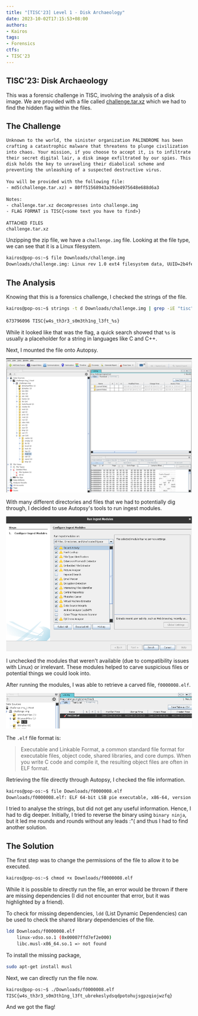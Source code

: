 ```yaml
---
title: "[TISC'23] Level 1 - Disk Archaeology"
date: 2023-10-02T17:15:53+08:00
authors:
- Kairos
tags:
- Forensics
ctfs:
- TISC'23
---
```


## TISC'23: Disk Archaeology

This was a forensic challenge in TISC, involving the analysis of a disk image. We are provided with a file called [challenge.tar.xz](challenge.tar.xz) which we had to find the hidden flag within the files. 

## The Challenge

```
Unknown to the world, the sinister organization PALINDROME has been crafting a catastrophic malware that threatens to plunge civilization into chaos. Your mission, if you choose to accept it, is to infiltrate their secret digital lair, a disk image exfiltrated by our spies. This disk holds the key to unraveling their diabolical scheme and preventing the unleashing of a suspected destructive virus.

You will be provided with the following file:
- md5(challenge.tar.xz) = 80ff51568943a39de4975648e688d6a3

Notes:
- challenge.tar.xz decompresses into challenge.img
- FLAG FORMAT is TISC{<some text you have to find>}

ATTACHED FILES
challenge.tar.xz
```

Unzipping the zip file, we have a `challenge.img` file. Looking at the file type, we can see that it is a Linux filesystem.

```bash
kairos@pop-os:~$ file Downloads/challenge.img 
Downloads/challenge.img: Linux rev 1.0 ext4 filesystem data, UUID=2b4fee55-fd5f-483c-a85f-856944731f0f (extents) (64bit) (large files) (huge files)
```
## The Analysis

Knowing that this is a forensics challenge, I checked the strings of the file.  
```bash
kairos@pop-os:~$ strings -t d Downloads/challenge.img | grep -iE "tisc"

673796096 TISC{w4s_th3r3_s0m3th1ng_l3ft_%s}
```

While it looked like that was the flag, a quick search showed that `%s` is usually a placeholder for a string in languages like C and C++. 

Next, I mounted the file onto Autopsy. 

![autopsy](autopsy.jpg)

With many different directories and files that we had to potentially dig through, I decided to use Autopsy's tools to run ingest modules. 

![Ingest Modules](IngestModules.png)

I unchecked the modules that weren't available (due to compatibility issues with Linux) or irrelevant. These modules helped to carve suspicious files or potential things we could look into. 

After running the modules, I was able to retrieve a carved file, `f0000008.elf`.

![Carved File](CarvedFiles.png)

The `.elf` file format is:
> Executable and Linkable Format, a common standard file format for executable files, object code, shared libraries, and core dumps. When you write C code and compile it, the resulting object files are often in ELF format.

Retrieving the file directly through Autopsy, I checked the file information.
```bash
kairos@pop-os:~$ file Downloads/f0000008.elf 
Downloads/f0000008.elf: ELF 64-bit LSB pie executable, x86-64, version 1 (SYSV), dynamically linked, interpreter /lib/ld-musl-x86_64.so.1, with debug_info, not stripped
```

I tried to analyse the strings, but did not get any useful information. Hence, I had to dig deeper. Initially, I tried to reverse the binary using `binary ninja`, but it led me rounds and rounds without any leads :"( and thus I had to find another solution.

## The Solution

The first step was to change the permissions of the file to allow it to be executed. 
```bash
kairos@pop-os:~$ chmod +x Downloads/f0000008.elf 
```

While it is possible to directly run the file, an error would be thrown if  there are missing dependencies (I did not encounter that error, but it was highlighted by a friend).

To check for missing dependencies, `ldd` (List Dynamic Dependencies) can be used to check the shared library dependencies of the file.
```bash
ldd Downloads/f0000008.elf 
	linux-vdso.so.1 (0x00007ffd7ef2e000)
	libc.musl-x86_64.so.1 => not found
```

To install the missing package,
```bash
sudo apt-get install musl
```

Next, we can directly run the file now. 
```bash
kairos@pop-os:~$ ./Downloads/f0000008.elf 
TISC{w4s_th3r3_s0m3th1ng_l3ft_ubrekeslydsqdpotohujsgpzqiojwzfq}
```

And we got the flag!